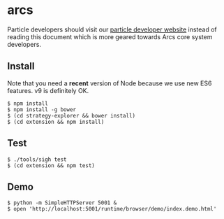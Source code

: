 # arcs

Particle developers should visit our [particle developer website](https://polymerlabs.github.io/arcs-cdn/dev/) instead of reading this document which is more geared towards Arcs core system developers.

## Install

Note that you need a **recent** version of Node because we use new ES6 features. v9 is definitely OK.

```
$ npm install
$ npm install -g bower
$ (cd strategy-explorer && bower install)
$ (cd extension && npm install)

```

## Test
```
$ ./tools/sigh test
$ (cd extension && npm test)
```

## Demo
```
$ python -m SimpleHTTPServer 5001 &
$ open 'http://localhost:5001/runtime/browser/demo/index.demo.html'
```
